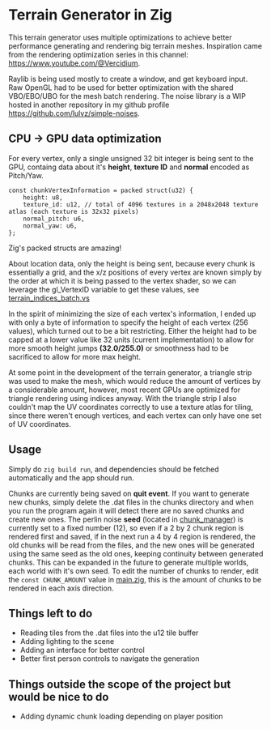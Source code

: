 ﻿# Terrain Generator in Zig 

This terrain generator uses multiple optimizations to achieve better performance generating and rendering big terrain meshes.
Inspiration came from the rendering optimization series in this channel: https://www.youtube.com/@Vercidium.

Raylib is being used mostly to create a window, and get keyboard input. Raw OpenGL had to be used for better optimization with the shared VBO/EBO/UBO for the mesh batch rendering.
The noise library is a WIP hosted in another repository in my github profile https://github.com/lulvz/simple-noises.

## CPU -> GPU data optimization
For every vertex, only a single unsigned 32 bit integer is being sent to the GPU, containg data about it's **height**, **texture ID** and **normal** encoded as Pitch/Yaw.

```zig
const chunkVertexInformation = packed struct(u32) {
    height: u8,
    texture_id: u12, // total of 4096 textures in a 2048x2048 texture atlas (each texture is 32x32 pixels)
    normal_pitch: u6,
    normal_yaw: u6,
};
```
Zig's packed structs are amazing!

About location data, only the height is being sent, because every chunk is essentially a grid, and the x/z positions of every vertex are known simply by the order at which it is being passed to the vertex shader, so we can leverage the gl_VertexID variable to get these values, see [terrain_indices_batch.vs](resources/terrain_indices_batch.vs)

In the spirit of minimizing the size of each vertex's information, I ended up with only a byte of information to specify the height of each vertex (256 values), which turned out to be a bit restricting. Either the height had to be capped at a lower value like 32 units (current implementation) to allow for more smooth height jumps **(32.0/255.0)** or smoothness had to be sacrificed to allow for more max height.

At some point in the development of the terrain generator, a triangle strip was used to make the mesh, which would reduce the amount of vertices by a considerable amount, however, most recent GPUs are optimized for triangle rendering using indices anyway. With the triangle strip I also couldn't map the UV coordinates correctly to use a texture atlas for tiling, since there weren't enough vertices, and each vertex can only have one set of UV coordinates.

## Usage

Simply do `zig build run`, and dependencies should be fetched automatically and the app should run.

Chunks are currently being saved on **quit event**. If you want to generate new chunks, simply delete the .dat files in the chunks directory and when you run the program again it will detect there are no saved chunks and create new ones.
The perlin noise **seed** (located in [chunk_manager](src/chunk_manager.zig)) is currently set to a fixed number (12), so even if a 2 by 2 chunk region is rendered first and saved, if in the next run a 4 by 4 region is rendered, the old chunks will be read from the files, and the new ones will be generated using the same seed as the old ones, keeping continuity between generated chunks. This can be expanded in the future to generate multiple worlds, each world with it's own seed.
To edit the number of chunks to render, edit the `const CHUNK_AMOUNT` value in [main.zig](src/main.zig), this is the amount of chunks to be rendered in each axis direction.

## Things left to do

- Reading tiles from the .dat files into the u12 tile buffer
- Adding lighting to the scene
- Adding an interface for better control
- Better first person controls to navigate the generation

## Things outside the scope of the project but would be nice to do

- Adding dynamic chunk loading depending on player position

